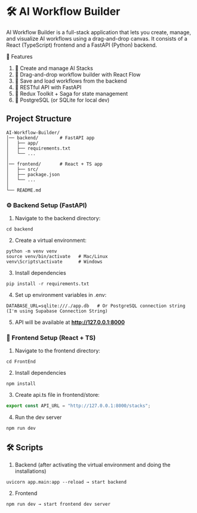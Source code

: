 # 🛠️ AI Workflow Builder

AI Workflow Builder is a full-stack application that lets you create, manage, and visualize AI workflows using a drag-and-drop canvas.
It consists of a React (TypeScript) frontend and a FastAPI (Python) backend.

🚀 Features
1. 🔹 Create and manage AI Stacks
2. 🔹 Drag-and-drop workflow builder with React Flow
3. 🔹 Save and load workflows from the backend
4. 🔹 RESTful API with FastAPI
5. 🔹 Redux Toolkit + Saga for state management
6. 🔹 PostgreSQL (or SQLite for local dev)

## Project Structure
```
AI-Workflow-Builder/
│── backend/        # FastAPI app
│   ├── app/
│   ├── requirements.txt
│   └── ...
│
│── frontend/       # React + TS app
│   ├── src/
│   ├── package.json
│   └── ...
│
└── README.md

```
### ⚙️ Backend Setup (FastAPI)

1. Navigate to the backend directory:
```
cd backend
```
2. Create a virtual environment:
```
python -m venv venv
source venv/bin/activate   # Mac/Linux
venv\Scripts\activate      # Windows
```
3. Install dependencies
```
pip install -r requirements.txt
```
4. Set up environment variables in .env:
```
DATABASE_URL=sqlite:///./app.db   # Or PostgreSQL connection string (I'm using Supabase Connection String)
```
5. API will be available at **http://127.0.0.1:8000**

### 🎨 Frontend Setup (React + TS)
1. Navigate to the frontend directory:
```
cd FrontEnd
```
2. Install dependencies
```
npm install
```
3. Create api.ts file in frontend/store:
```typeScript
export const API_URL = "http://127.0.0.1:8000/stacks";
```
4. Run the dev server
```
npm run dev
```
## 🛠️ Scripts

1. Backend (after activating the virtual environment and doing the installations)
```
uvicorn app.main:app --reload → start backend
```

2. Frontend
```
npm run dev → start frontend dev server
```



